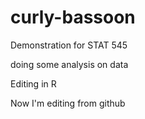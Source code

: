 # curly-bassoon
Demonstration for STAT 545

doing some analysis on data

Editing in R

Now I'm editing from github
